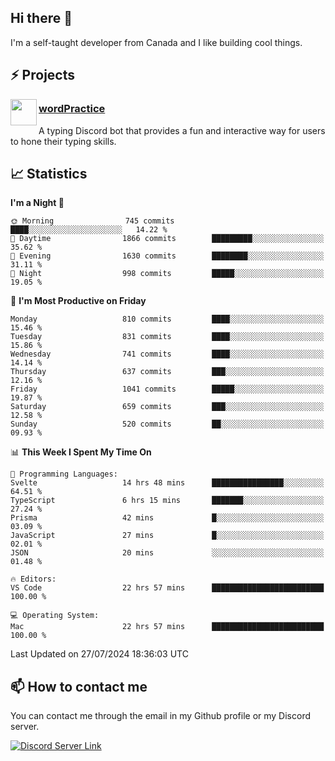 <h2>Hi there 👋</h2>

<p>I'm a self-taught developer from Canada and I like building cool things.</p>

<h2>⚡ Projects</h2>

<img align="left" src="https://i.imgur.com/BIzs17V.png" width="42" height="42" />
<h3><a target="_blank" href="https://wordpractice.principle.sh/">wordPractice</a></h3>
<p>A typing Discord bot that provides a fun and interactive way for users to hone their typing skills.</p>

<h2>📈 Statistics</h2>

<!--START_SECTION:waka-->
**I'm a Night 🦉** 

```text
🌞 Morning                745 commits         ████░░░░░░░░░░░░░░░░░░░░░   14.22 % 
🌆 Daytime                1866 commits        █████████░░░░░░░░░░░░░░░░   35.62 % 
🌃 Evening                1630 commits        ████████░░░░░░░░░░░░░░░░░   31.11 % 
🌙 Night                  998 commits         █████░░░░░░░░░░░░░░░░░░░░   19.05 % 
```
📅 **I'm Most Productive on Friday** 

```text
Monday                   810 commits         ████░░░░░░░░░░░░░░░░░░░░░   15.46 % 
Tuesday                  831 commits         ████░░░░░░░░░░░░░░░░░░░░░   15.86 % 
Wednesday                741 commits         ████░░░░░░░░░░░░░░░░░░░░░   14.14 % 
Thursday                 637 commits         ███░░░░░░░░░░░░░░░░░░░░░░   12.16 % 
Friday                   1041 commits        █████░░░░░░░░░░░░░░░░░░░░   19.87 % 
Saturday                 659 commits         ███░░░░░░░░░░░░░░░░░░░░░░   12.58 % 
Sunday                   520 commits         ██░░░░░░░░░░░░░░░░░░░░░░░   09.93 % 
```


📊 **This Week I Spent My Time On** 

```text
💬 Programming Languages: 
Svelte                   14 hrs 48 mins      ████████████████░░░░░░░░░   64.51 % 
TypeScript               6 hrs 15 mins       ███████░░░░░░░░░░░░░░░░░░   27.24 % 
Prisma                   42 mins             █░░░░░░░░░░░░░░░░░░░░░░░░   03.09 % 
JavaScript               27 mins             █░░░░░░░░░░░░░░░░░░░░░░░░   02.01 % 
JSON                     20 mins             ░░░░░░░░░░░░░░░░░░░░░░░░░   01.48 % 

🔥 Editors: 
VS Code                  22 hrs 57 mins      █████████████████████████   100.00 % 

💻 Operating System: 
Mac                      22 hrs 57 mins      █████████████████████████   100.00 % 
```


 Last Updated on 27/07/2024 18:36:03 UTC
<!--END_SECTION:waka-->

<h2>📫 How to contact me</h2>

You can contact me through the email in my Github profile or my Discord server.

[![Discord Server Link](https://dcbadge.vercel.app/api/server/DHnk46C)](https://discord.gg/DHnk46C)

